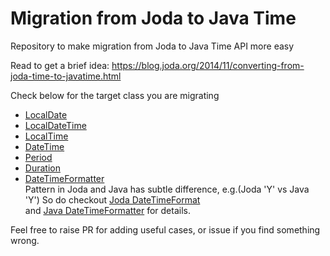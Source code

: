 # Migration from Joda to Java Time

Repository to make migration from Joda to Java Time API more easy

Read to get a brief idea: https://blog.joda.org/2014/11/converting-from-joda-time-to-javatime.html

Check below for the target class you are migrating

- [LocalDate](src/test/java/com/samabcde/migrate/joda/MigrateLocalDateTest.java)  
- [LocalDateTime](src/test/java/com/samabcde/migrate/joda/MigrateLocalDateTimeTest.java)
- [LocalTime](src/test/java/com/samabcde/migrate/joda/MigrateLocalTimeTest.java)
- [DateTime](src/test/java/com/samabcde/migrate/joda/MigrateDateTimeTest.java)
- [Period](src/test/java/com/samabcde/migrate/joda/MigratePeriodTest.java)
- [Duration](src/test/java/com/samabcde/migrate/joda/MigrateDurationTest.java)
- [DateTimeFormatter](src/test/java/com/samabcde/migrate/joda/MigrateDateTimeFormatterTest.java)  
  Pattern in Joda and Java has subtle difference, e.g.(Joda 'Y' vs Java 'Y')
  So do checkout [Joda DateTimeFormat](https://www.joda.org/joda-time/apidocs/org/joda/time/format/DateTimeFormat)  
  and [Java DateTimeFormatter](https://docs.oracle.com/en/java/javase/17/docs/api/java.base/java/time/format/DateTimeFormatter.html)
  for details.

Feel free to raise PR for adding useful cases, or issue if you find something wrong.